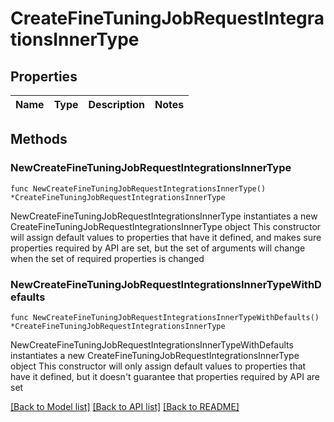 # CreateFineTuningJobRequestIntegrationsInnerType

## Properties

Name | Type | Description | Notes
------------ | ------------- | ------------- | -------------

## Methods

### NewCreateFineTuningJobRequestIntegrationsInnerType

`func NewCreateFineTuningJobRequestIntegrationsInnerType() *CreateFineTuningJobRequestIntegrationsInnerType`

NewCreateFineTuningJobRequestIntegrationsInnerType instantiates a new CreateFineTuningJobRequestIntegrationsInnerType object
This constructor will assign default values to properties that have it defined,
and makes sure properties required by API are set, but the set of arguments
will change when the set of required properties is changed

### NewCreateFineTuningJobRequestIntegrationsInnerTypeWithDefaults

`func NewCreateFineTuningJobRequestIntegrationsInnerTypeWithDefaults() *CreateFineTuningJobRequestIntegrationsInnerType`

NewCreateFineTuningJobRequestIntegrationsInnerTypeWithDefaults instantiates a new CreateFineTuningJobRequestIntegrationsInnerType object
This constructor will only assign default values to properties that have it defined,
but it doesn't guarantee that properties required by API are set


[[Back to Model list]](../README.md#documentation-for-models) [[Back to API list]](../README.md#documentation-for-api-endpoints) [[Back to README]](../README.md)


